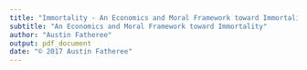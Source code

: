 ```yaml
---
title: "Immortality - An Economics and Moral Framework toward Immortality"
subtitle: "An Economics and Moral Framework toward Immortality"
author: "Austin Fatheree"
output: pdf_document
date: "© 2017 Austin Fatheree"
---
```


<div style='display:none;' markdown="1">
\newgeometry{bottom=0.6in,top=0.7in,inner=0.6in,outer=0.4in}
\openany





The text of this book and associated source code can be found at our github page: 


https://github.com/skilesare/immortality

Please post questions under Issues and we always consider pull requests.

--------------

I would appreciate you purchasing a digital of physical copy of this book to support the work, but if cost is an issue, the full text can be read online at:

https://skilesare.github.io/immortality/

--------------

More information about the concepts presented in this book can be found at:

http://catallax.com

Follow developments and news:

http://facebook.com/catallax

http://twitter.com/hypercatallax

Support the cause:

https://www.patreon.com/catallax

-----------------

For Cib, Em, Georgia, and West.  Much of the time that should have been yours went into these ramblings of a mad man. I hope it is returned to you a thousand fold.  If it has been wasted, please, forgive your foolish father.

-------------------

Acknowledgements:  

My Amber has watched me stare off into the distance, lost in thought, more times than she can count.  If there is any value to be found here, give her your thanks.  She let me wonder.

My parents gave me everything I needed to grow up and I can't thank them enough for the education they provided.

-------------------

Version 0.1.0






